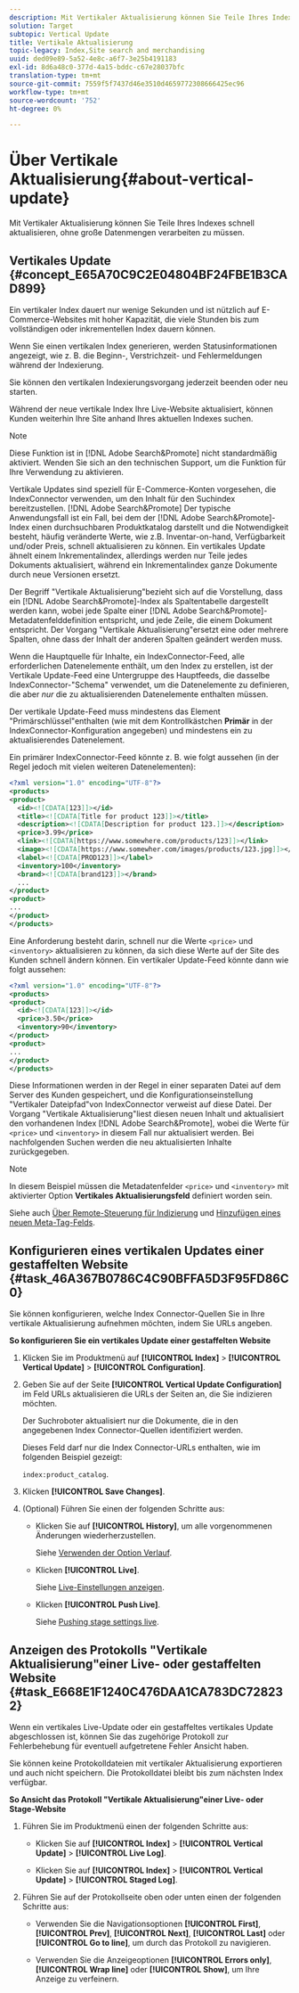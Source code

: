 ```yaml
---
description: Mit Vertikaler Aktualisierung können Sie Teile Ihres Indexes schnell aktualisieren, ohne große Datenmengen verarbeiten zu müssen.
solution: Target
subtopic: Vertical Update
title: Vertikale Aktualisierung
topic-legacy: Index,Site search and merchandising
uuid: ded09e89-5a52-4e8c-a6f7-3e25b4191183
exl-id: 8d6a48c0-377d-4a15-bddc-c67e28037bfc
translation-type: tm+mt
source-git-commit: 7559f5f7437d46e3510d4659772308666425ec96
workflow-type: tm+mt
source-wordcount: '752'
ht-degree: 0%

---
```


# Über Vertikale Aktualisierung{#about-vertical-update}

Mit Vertikaler Aktualisierung können Sie Teile Ihres Indexes schnell aktualisieren, ohne große Datenmengen verarbeiten zu müssen.

## Vertikales Update {#concept_E65A70C9C2E04804BF24FBE1B3CAD899}

Ein vertikaler Index dauert nur wenige Sekunden und ist nützlich auf E-Commerce-Websites mit hoher Kapazität, die viele Stunden bis zum vollständigen oder inkrementellen Index dauern können.

Wenn Sie einen vertikalen Index generieren, werden Statusinformationen angezeigt, wie z. B. die Beginn-, Verstrichzeit- und Fehlermeldungen während der Indexierung.

Sie können den vertikalen Indexierungsvorgang jederzeit beenden oder neu starten.

Während der neue vertikale Index Ihre Live-Website aktualisiert, können Kunden weiterhin Ihre Site anhand Ihres aktuellen Indexes suchen.

>[!NOTE]
>
>Diese Funktion ist in [!DNL Adobe Search&Promote] nicht standardmäßig aktiviert. Wenden Sie sich an den technischen Support, um die Funktion für Ihre Verwendung zu aktivieren.

Vertikale Updates sind speziell für E-Commerce-Konten vorgesehen, die IndexConnector verwenden, um den Inhalt für den Suchindex bereitzustellen. [!DNL Adobe Search&Promote] Der typische Anwendungsfall ist ein Fall, bei dem der [!DNL Adobe Search&Promote]-Index einen durchsuchbaren Produktkatalog darstellt und die Notwendigkeit besteht, häufig veränderte Werte, wie z.B. Inventar-on-hand, Verfügbarkeit und/oder Preis, schnell aktualisieren zu können. Ein vertikales Update ähnelt einem Inkrementalindex, allerdings werden nur Teile jedes Dokuments aktualisiert, während ein Inkrementalindex ganze Dokumente durch neue Versionen ersetzt.

Der Begriff &quot;Vertikale Aktualisierung&quot;bezieht sich auf die Vorstellung, dass ein [!DNL Adobe Search&Promote]-Index als Spaltentabelle dargestellt werden kann, wobei jede Spalte einer [!DNL Adobe Search&Promote]-Metadatenfelddefinition entspricht, und jede Zeile, die einem Dokument entspricht. Der Vorgang &quot;Vertikale Aktualisierung&quot;ersetzt eine oder mehrere Spalten, ohne dass der Inhalt der anderen Spalten geändert werden muss.

Wenn die Hauptquelle für Inhalte, ein IndexConnector-Feed, alle erforderlichen Datenelemente enthält, um den Index zu erstellen, ist der Vertikale Update-Feed eine Untergruppe des Hauptfeeds, die dasselbe IndexConnector-&quot;Schema&quot; verwendet, um die Datenelemente zu definieren, die aber *nur* die zu aktualisierenden Datenelemente enthalten müssen.

Der vertikale Update-Feed muss mindestens das Element &quot;Primärschlüssel&quot;enthalten (wie mit dem Kontrollkästchen **Primär** in der IndexConnector-Konfiguration angegeben) und mindestens ein zu aktualisierendes Datenelement.

Ein primärer IndexConnector-Feed könnte z. B. wie folgt aussehen (in der Regel jedoch mit vielen weiteren Datenelementen):

```xml
<?xml version="1.0" encoding="UTF-8"?>
<products>
<product>
  <id><![CDATA[123]]></id>
  <title><![CDATA[Title for product 123]]></title>
  <description><![CDATA[Description for product 123.]]></description>
  <price>3.99</price>
  <link><![CDATA[https://www.somewhere.com/products/123]]></link>
  <image><![CDATA[https://www.somewher.com/images/products/123.jpg]]></image>
  <label><![CDATA[PROD123]]></label>
  <inventory>100</inventory>
  <brand><![CDATA[brand123]]></brand>
  ...
</product>
<product>
...
</product>
</products>
```

Eine Anforderung besteht darin, schnell nur die Werte `<price>` und `<inventory>` aktualisieren zu können, da sich diese Werte auf der Site des Kunden schnell ändern können. Ein vertikaler Update-Feed könnte dann wie folgt aussehen:

```xml
<?xml version="1.0" encoding="UTF-8"?>
<products>
<product>
  <id><![CDATA[123]]></id>
  <price>3.50</price>
  <inventory>90</inventory>
</product>
<product>
...
</product>
</products>
```

Diese Informationen werden in der Regel in einer separaten Datei auf dem Server des Kunden gespeichert, und die Konfigurationseinstellung &quot;Vertikaler Dateipfad&quot;von IndexConnector verweist auf diese Datei. Der Vorgang &quot;Vertikale Aktualisierung&quot;liest diesen neuen Inhalt und aktualisiert den vorhandenen Index [!DNL Adobe Search&Promote], wobei die Werte für `<price>` und `<inventory>` in diesem Fall nur aktualisiert werden. Bei nachfolgenden Suchen werden die neu aktualisierten Inhalte zurückgegeben.

>[!NOTE]
In diesem Beispiel müssen die Metadatenfelder `<price>` und `<inventory>` mit aktivierter Option **Vertikales Aktualisierungsfeld** definiert worden sein.

Siehe auch [Über Remote-Steuerung für Indizierung](../c-about-index-menu/c-about-remote-control-for-indexing.md#concept_C79B322190E84106A434E5C6D4A4118F) und [Hinzufügen eines neuen Meta-Tag-Felds](../c-about-settings-menu/c-about-metadata-menu.md#task_6DF188C0FC7F4831A4444CA9AFA615E5).

## Konfigurieren eines vertikalen Updates einer gestaffelten Website {#task_46A367B0786C4C90BFFA5D3F95FD86C0}

Sie können konfigurieren, welche Index Connector-Quellen Sie in Ihre vertikale Aktualisierung aufnehmen möchten, indem Sie URLs angeben.

**So konfigurieren Sie ein vertikales Update einer gestaffelten Website**

1. Klicken Sie im Produktmenü auf **[!UICONTROL Index]** > **[!UICONTROL Vertical Update]** > **[!UICONTROL Configuration]**.
1. Geben Sie auf der Seite **[!UICONTROL Vertical Update Configuration]** im Feld URLs aktualisieren die URLs der Seiten an, die Sie indizieren möchten.

   Der Suchroboter aktualisiert nur die Dokumente, die in den angegebenen Index Connector-Quellen identifiziert werden.

   Dieses Feld darf nur die Index Connector-URLs enthalten, wie im folgenden Beispiel gezeigt:

   `index:product_catalog`.
1. Klicken **[!UICONTROL Save Changes]**.
1. (Optional) Führen Sie einen der folgenden Schritte aus:

   * Klicken Sie auf **[!UICONTROL History]**, um alle vorgenommenen Änderungen wiederherzustellen.

      Siehe [Verwenden der Option Verlauf](../t-using-the-history-option.md#task_70DD3F87A67242BBBD2CB27156F43002).

   * Klicken **[!UICONTROL Live]**.

      Siehe [Live-Einstellungen anzeigen](../c-about-staging.md#task_401A0EBDB5DB4D4CA933CBA7BECDC10F).

   * Klicken **[!UICONTROL Push Live]**.

      Siehe [Pushing stage settings live](../c-about-staging.md#task_44306783B4C0408AAA58B471DAF2D9A4).

## Anzeigen des Protokolls &quot;Vertikale Aktualisierung&quot;einer Live- oder gestaffelten Website {#task_E668E1F1240C476DAA1CA783DC728232}

Wenn ein vertikales Live-Update oder ein gestaffeltes vertikales Update abgeschlossen ist, können Sie das zugehörige Protokoll zur Fehlerbehebung für eventuell aufgetretene Fehler Ansicht haben.

Sie können keine Protokolldateien mit vertikaler Aktualisierung exportieren und auch nicht speichern. Die Protokolldatei bleibt bis zum nächsten Index verfügbar.

**So Ansicht das Protokoll &quot;Vertikale Aktualisierung&quot;einer Live- oder Stage-Website**

1. Führen Sie im Produktmenü einen der folgenden Schritte aus:

   * Klicken Sie auf **[!UICONTROL Index]** > **[!UICONTROL Vertical Update]** > **[!UICONTROL Live Log]**.

   * Klicken Sie auf **[!UICONTROL Index]** > **[!UICONTROL Vertical Update]** > **[!UICONTROL Staged Log]**.

1. Führen Sie auf der Protokollseite oben oder unten einen der folgenden Schritte aus:

   * Verwenden Sie die Navigationsoptionen **[!UICONTROL First]**, **[!UICONTROL Prev]**, **[!UICONTROL Next]**, **[!UICONTROL Last]** oder **[!UICONTROL Go to line]**, um durch das Protokoll zu navigieren.

   * Verwenden Sie die Anzeigeoptionen **[!UICONTROL Errors only]**, **[!UICONTROL Wrap line]** oder **[!UICONTROL Show]**, um Ihre Anzeige zu verfeinern.
